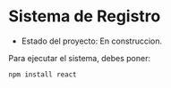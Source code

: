 <h1> Sistema de Registro  </h1>

- Estado del proyecto: En construccion.

Para ejecutar el sistema, debes poner:

```npm install react```
